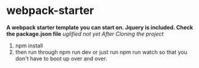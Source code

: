 # webpack-starter
**A webpack starter template you can start on. Jquery is included. Check the package.json file**
*uglified not yet*
_After Cloning the project_ 
1. npm install 
2. then run through npm run dev or just run npm run watch so that you don't have to boot up over and over.
